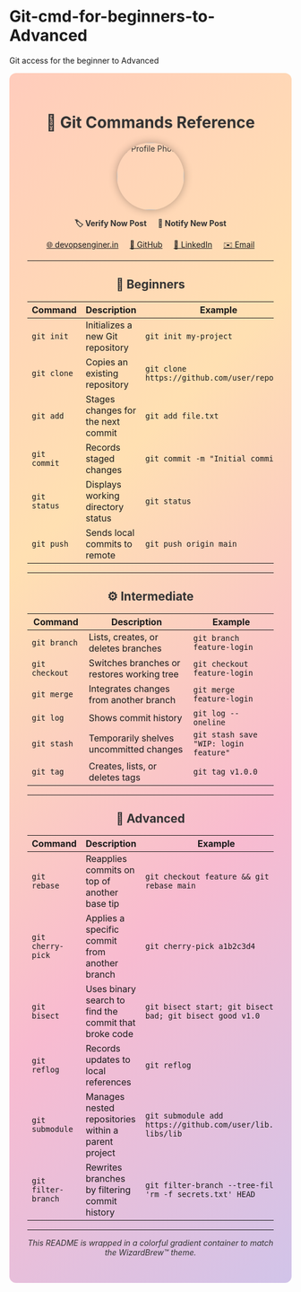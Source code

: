 # Git-cmd-for-beginners-to-Advanced
Git access for the beginner to Advanced
<!-- README.md -->

<div align="center" style="
  background: linear-gradient(135deg, #ffccbc, #ffe0b2, #f8bbd0, #d1c4e9);
  padding: 2rem;
  border-radius: 12px;
  color: #333;
">

# 🐙 Git Commands Reference

<p>
  <img src="https://avatars.githubusercontent.com/u/91134716?v=4" alt="Profile Photo" width="120" style="border-radius:50%; box-shadow:0 0 15px rgba(0,0,0,0.3);"/>
</p>

<p>
  <strong style="margin-right:1rem;">🏷️ Verify Now Post</strong>
  <strong>🔔 Notify New Post</strong>
</p>

<p>
  <a href="https://devopsenginer.in" style="margin:0 .5rem;">🌐 devopsenginer.in</a>
  <a href="https://github.com/WizardBrew" style="margin:0 .5rem;">🐙 GitHub</a>
  <a href="https://www.linkedin.com/in/parvezmustak8004/" style="margin:0 .5rem;">💼 LinkedIn</a>
  <a href="mailto:wizardbrew@outlook.com" style="margin:0 .5rem;">✉️ Email</a>
</p>

---

## 🔰 Beginners

| Command     | Description                         | Example                                |
|-------------|-------------------------------------|----------------------------------------|
| `git init`  | Initializes a new Git repository    | `git init my-project`                  |
| `git clone` | Copies an existing repository       | `git clone https://github.com/user/repo.git` |
| `git add`   | Stages changes for the next commit  | `git add file.txt`                     |
| `git commit`| Records staged changes              | `git commit -m "Initial commit"`       |
| `git status`| Displays working directory status   | `git status`                           |
| `git push`  | Sends local commits to remote       | `git push origin main`                 |

---

## ⚙️ Intermediate

| Command         | Description                               | Example                                  |
|-----------------|-------------------------------------------|------------------------------------------|
| `git branch`    | Lists, creates, or deletes branches       | `git branch feature-login`               |
| `git checkout`  | Switches branches or restores working tree| `git checkout feature-login`             |
| `git merge`     | Integrates changes from another branch    | `git merge feature-login`                |
| `git log`       | Shows commit history                      | `git log --oneline`                      |
| `git stash`     | Temporarily shelves uncommitted changes   | `git stash save "WIP: login feature"`    |
| `git tag`       | Creates, lists, or deletes tags           | `git tag v1.0.0`                         |

---

## 🚀 Advanced

| Command              | Description                                            | Example                                                        |
|----------------------|--------------------------------------------------------|----------------------------------------------------------------|
| `git rebase`         | Reapplies commits on top of another base tip           | `git checkout feature && git rebase main`                      |
| `git cherry-pick`    | Applies a specific commit from another branch          | `git cherry-pick a1b2c3d4`                                     |
| `git bisect`         | Uses binary search to find the commit that broke code  | `git bisect start; git bisect bad; git bisect good v1.0`       |
| `git reflog`         | Records updates to local references                    | `git reflog`                                                   |
| `git submodule`      | Manages nested repositories within a parent project    | `git submodule add https://github.com/user/lib.git libs/lib`   |
| `git filter-branch`  | Rewrites branches by filtering commit history          | `git filter-branch --tree-filter 'rm -f secrets.txt' HEAD`     |

---

*This README is wrapped in a colorful gradient container to match the WizardBrew™ theme.*  
</div>
